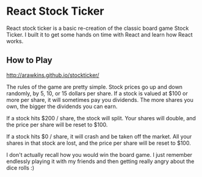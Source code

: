 # React Stock Ticker

React stock ticker is a basic re-creation of the classic board game Stock Ticker. I built it to get some hands on time with React and learn how React works.

## How to Play

http://arawkins.github.io/stockticker/

The rules of the game are pretty simple. Stock prices go up and down randomly, by 5, 10, or 15 dollars per share. If a stock is valued at $100 or more per share, it will sometimes pay you dividends. The more shares you own, the bigger the dividends you can earn.

If a stock hits $200 / share, the stock will split. Your shares will double, and the price per share will be reset to $100.

If a stock hits $0 / share, it will crash and be taken off the market. All your shares in that stock are lost, and the price per share will be reset to $100.

I don't actually recall how you would win the board game. I just remember endlessly playing it with my friends and then getting really angry about the dice rolls :)
